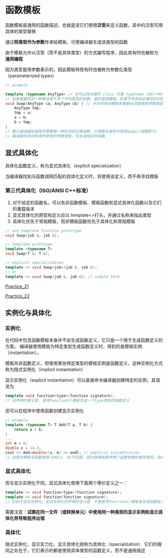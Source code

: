 # 函数模板

<!-- 常用于头文件书写 -->

函数模板是通用的函数描述，也就是说它们使用**泛型**来定义函数，其中的泛型可用具体的类型替换

通过**将类型作为参数**传递给模板，可使编译器生成该类型的函数

由于模板允许以泛型（而不是具体类型）的方式编写程序，因此其有时也被称为 **通用编程**

因为类型是用参数表示的，因此模板特性有时也被称为参数化类型（parameterized types）

```cpp
// example

template <typename AnyType> // 也可以用关键字 class 代替 typename（在C++98前采用的都是 class，这两者是等价的）
// 如果需要将同一种算法用于多个不同类型的函数，最好使用模板。如果不考虑向后兼容的问题，最好使用关键字 typename
void Swap(AnyType &a, AnyType &b) { // 并非所有的模板参数都必须是模板参数类型
    AnyType tmp;
    tmp = a;
    a = b;
    b = tmp;
}
// 要让编译器知道程序需要哪一种形式的交换函数，只需要在程序中使用Swap()函数即可。
// 编译器将自动检查所使用的参数类型，并生成相应的函数
```


## 显式具体化

具体化函数定义，称为显式具体化（explicit specialization）

当编译器找到与函数调用匹配的具体化定义时，将使用该定义，而不再寻找模板

### 第三代具体化（ISO/ANSI C++标准）

1. 对于给定的函数名，可以有非函数模板、模板函数和显式具体化函数以及它们的重载版本
2. 显式具体化的原型和定义应以 template<>打头，并通过名称来指出类型
3. 具体化优先于常规模板，而非模板函数优先于具体化和常规模板

```cpp
// non template function prototype
void Swap(job &, job &);

// template prototype
template <typename T>
void Swap(T &, T &);

// explicit specialization
template <> void Swap<job>(job &, job &);
// or
template <> void Swap(job &, job &); // simple form
```

[Practice_21](../Practice/Practice_21.cpp)

[Practice_22](../Practice/Practice_22.cpp)

## 实例化与具体化

### 实例化
在代码中包含函数模板本身并不会生成函数定义，它只是一个用于生成函数定义的方案。
编译器使用模板为特定类型生成函数定义时，得到的是模板实例（instantiation）。

模板并非函数定义，但使用某张特定类型的模板实例是函数定义，这种实例化方式称为隐式实例化（implicit instantiation）

显示实例化（explicit instantiation）可以直接命令编译器创建特定的实例，其语法为

```cpp
template void function<type>(function signature);
// 该声明的意义是: 使用function()模板生成一个type类型的函数定义
```

还可以在程序中使用函数创建显示实例化
```cpp
// example
template <typename T> T Add(T a, T b) {
    return a + b;
}
...
int m = 6;
double x = 14.3;
cout << Add<double>(x, m) << endl; // explicit instantiation
// 这里的模板与函数调用 Add(x, m)不匹配，因为改模板要求两个函数参数的类型相同。但通过使用显式实例化，可强制为double类型实例化，并将参数 m 强制转换为 double类型，使其与函数 Add<double>(double, double)的第二个参数匹配
```

### 显式具体化

而与显示实例化不同，显式具体化使用下面两个等价定义之一：
```cpp
template <> void function<type>(function signature);
template <> void function(function signature);
// 区别于显示实例化，显式具体化的声明的含义是：不要使用function()模板来生成函数定义，而应专门使用type类型显式生成一个函数定义
```

需要注意：**试图在同一文件（或转换单元）中使用同一种类型的显示实例和显示具体化将导致程序出错**

### 具体化

隐式实例化、显示实力化、显示具体化统称为具体化（specialization）
它们的相同之处在于，它们表示的都是使用具体类型的函数定义，而不是通用描述
